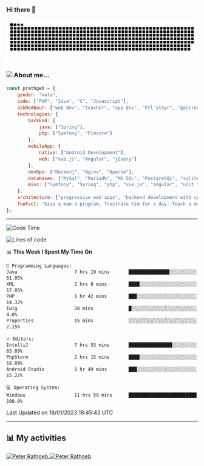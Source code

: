 ### Hi there 👋

<div align="center">
  <img  src="https://github.com/1999AZZAR/1999AZZAR/blob/main/resources/img/grid-snake.svg"
       alt="snake" />
</div>

### <img src="https://media.giphy.com/media/VgCDAzcKvsR6OM0uWg/giphy.gif" width="50"> About me...  

```javascript
const prathgeb = {
    gender: "male",
    code: ["PHP", "Java", "C", "Javascript"],
    askMeAbout: ["web dev", "teacher", "app dev", "htl steyr", "gastronaut"],
    technologies: {
        backEnd: {
            java: ["Spring"],
            php: ["Symfony", "Pimcore"]
        },
        mobileApp: {
            native: ["Android Development"],
            web: ["vue.js", "Angular", "jQuery"]
        },
        devOps: ["Docker🐳", "Nginx", "Apache"],
        databases: ["MySql", "Mariadb", "MS SQL", "PostgreSQL", "sqlite"],
        misc: ["Symfony", "Spring", "php", "vue.js", "angular", "unit testing", "ci/cd using github actions"]
    },
    architecture: ["progressive web apps", "backend development with spring", "backend development with symfony"],
    funFact: "Give a man a program, frustrate him for a day. Teach a man to program, frustrate him for a lifetime."
};
```

---
<!--START_SECTION:waka-->
![Code Time](http://img.shields.io/badge/Code%20Time-33%20hrs%2048%20mins-blue)

![Lines of code](https://img.shields.io/badge/From%20Hello%20World%20I%27ve%20Written-239%20Thousand%20lines%20of%20code-blue)

📊 **This Week I Spent My Time On** 

```text
💬 Programming Languages: 
Java                     7 hrs 19 mins       ███████████████░░░░░░░░░░   61.05% 
XML                      2 hrs 8 mins        ████░░░░░░░░░░░░░░░░░░░░░   17.85% 
PHP                      1 hr 42 mins        ███░░░░░░░░░░░░░░░░░░░░░░   14.32% 
Twig                     28 mins             █░░░░░░░░░░░░░░░░░░░░░░░░   4.0% 
Properties               15 mins             ░░░░░░░░░░░░░░░░░░░░░░░░░   2.15%

🔥 Editors: 
IntelliJ                 7 hrs 53 mins       ████████████████░░░░░░░░░   65.89% 
PhpStorm                 2 hrs 15 mins       ████░░░░░░░░░░░░░░░░░░░░░   18.89% 
Android Studio           1 hr 49 mins        ███░░░░░░░░░░░░░░░░░░░░░░   15.22%

💻 Operating System: 
Windows                  11 hrs 59 mins      █████████████████████████   100.0%

```


 Last Updated on 18/01/2023 18:45:43 UTC
<!--END_SECTION:waka-->

---
  ## 📊 My activities
  <a href="https://github.com/prathgeb">
    <img width=450 height=170 align="center" alt="Peter Rathgeb" src="https://github-readme-stats.vercel.app/api?username=prathgeb&include_all_commits=true&count_private=true&theme=midnight-purple&show_icons=true&bg_color=0D1117&hide_border=true" />
  </a>
  <a href="https://github.com/prathgeb">
    <img align="center" alt="Peter Rathgeb" src="https://github-readme-stats.vercel.app/api/top-langs/?username=prathgeb&include_all_commits=true&count_private=true&theme=midnight-purple&show_icons=true&layout=compact&bg_color=0D1117&hide_border=true" />
  </a>
